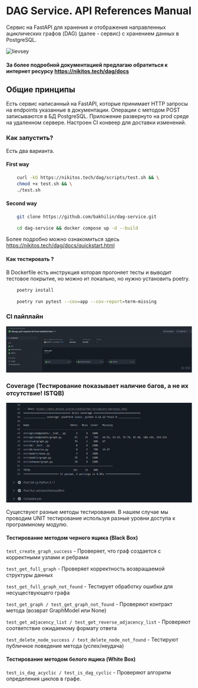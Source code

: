 # DAG Service. API References Manual

Сервис на FastAPI для хранения и отображения направленных ациклических графов (DAG) (далее - сервис) с хранением данных в PostgreSQL.

![lievsey](https://i.pinimg.com/564x/6f/ee/69/6fee69597c8eb0f7ba9651c45c98b2bf.jpg)

#### За более подробной документацией предлагаю обратиться к интернет ресурсу https://nikitos.tech/dag/docs

## Общие принципы
Есть сервис написанный на FastAPI, которые принимает HTTP запросы на endpoints указанные в документации. Операции с методом POST записываются в БД PostgreSQL. Приложение развернуто на prod среде на удаленном сервере. Настроен CI конвеер для доставки изменений. 

### Как запустить? 

Есть два варианта.

#### First way

```bash
    curl -kO https://nikitos.tech/dag/scripts/test.sh && \
    chmod +x test.sh && \
    ./test.sh
```

#### Second way

```bash
    git clone https://github.com/bakhilin/dag-service.git
```
```bash
    cd dag-service && docker compose up -d --build
```

Более подробно можно ознакомиться здесь https://nikitos.tech/dag/docs/quickstart.html

#### Как тестировать ? 

В Dockerfile есть инструкция которая прогоняет тесты и выводит тестовое покрытие, но можно ит локально, но нужно установить poetry.

```bash
    poetry install
```

```bash
    poetry run pytest --cov=app --cov-report=term-missing
```

### CI пайплайн

![ci](img/ci.png)

### Coverage (Тестирование показывает наличие багов, а не их отсутствие! ISTQB)

![cover](img/cover.png)

Существуют разные методы тестирования. В нашем случае мы проводим UNIT тестирование используя разные уровни доступа к программному модулю.



#### Тестирование методом черного ящика (Black Box)
`test_create_graph_success` - Проверяет, что граф создается с корректными узлами и ребрами

`test_get_full_graph` - Проверяет корректность возвращаемой структуры данных

`test_get_full_graph_not_found` - Тестирует обработку ошибки для несуществующего графа

`test_get_graph / test_get_graph_not_found` - Проверяют контракт метода (возврат GraphModel или None)

`test_get_adjacency_list / test_get_reverse_adjacency_list` - Проверяют соответствие ожидаемому формату ответа

`test_delete_node_success / test_delete_node_not_found` -  Тестируют публичное поведение метода (успех/неудача)

#### Тестирование методом белого ящика (White Box)
`test_is_dag_acyclic / test_is_dag_cyclic` - Проверяют алгоритм определения циклов в графе.     